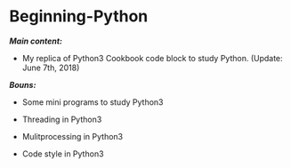 # Beginning-Python

***Main content:***

- My replica of Python3 Cookbook code block to study Python. (Update: June 7th, 2018)

***Bouns:***

- Some mini programs to study Python3

- Threading in Python3

- Mulitprocessing in Python3

- Code style in Python3
